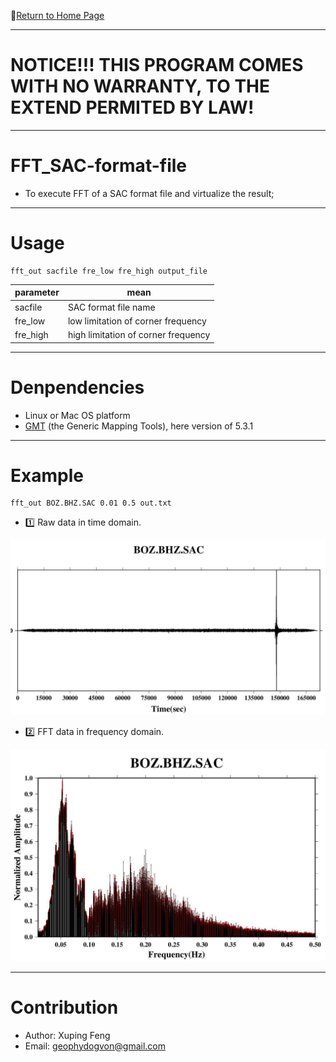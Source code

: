 :hotel:[Return to Home Page](https://github.com/geophydog/geophydog.github.io)


***

# NOTICE!!! THIS PROGRAM COMES WITH NO WARRANTY, TO THE EXTEND PERMITED BY LAW!

***

# FFT_SAC-format-file
- To execute FFT of a SAC format file and virtualize the result;

***

# Usage
```
fft_out sacfile fre_low fre_high output_file
```

| parameter | mean |
| --------- | ---- |
|  sacfile  | SAC format file name |
|  fre_low  | low limitation of corner frequency |
|  fre_high | high limitation of corner frequency |

***

# Denpendencies
- Linux or Mac OS platform
- [GMT](http://gmt.soest.hawaii.edu/projects/gmt/wiki/Download) (the Generic Mapping Tools), here version of 5.3.1

***

# Example
```
fft_out BOZ.BHZ.SAC 0.01 0.5 out.txt
```

 - :one: Raw data in time domain.
 
 ![Raw-data](https://github.com/geophydog/FFT_SAC-format-file/blob/master/images/BOZBHZ.SAC-raw.jpg)
 
 - :two: FFT data in frequency domain.
 
 ![FFT](https://github.com/geophydog/FFT_SAC-format-file/blob/master/images/BOZBHZ.SAC-fre.jpg)
 
***

# Contribution
- Author: Xuping Feng 
- Email: geophydogvon@gmail.com
